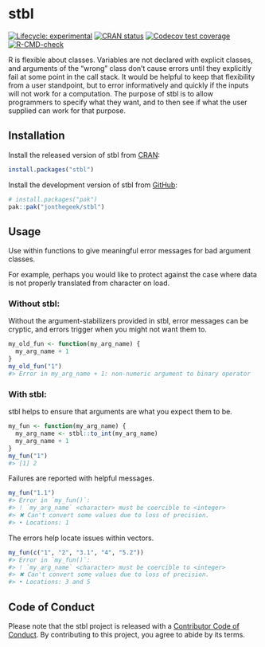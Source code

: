 
<!-- README.md is generated from README.Rmd. Please edit that file -->

# stbl

<!-- badges: start -->

[![Lifecycle:
experimental](https://img.shields.io/badge/lifecycle-experimental-orange.svg)](https://lifecycle.r-lib.org/articles/stages.html#experimental)
[![CRAN
status](https://www.r-pkg.org/badges/version/stbl)](https://CRAN.R-project.org/package=stbl)
[![Codecov test
coverage](https://codecov.io/gh/jonthegeek/stbl/branch/main/graph/badge.svg)](https://app.codecov.io/gh/jonthegeek/stbl?branch=main)
[![R-CMD-check](https://github.com/jonthegeek/stbl/actions/workflows/R-CMD-check.yaml/badge.svg)](https://github.com/jonthegeek/stbl/actions/workflows/R-CMD-check.yaml)
<!-- badges: end -->

R is flexible about classes. Variables are not declared with explicit
classes, and arguments of the “wrong” class don’t cause errors until
they explicitly fail at some point in the call stack. It would be
helpful to keep that flexibility from a user standpoint, but to error
informatively and quickly if the inputs will not work for a computation.
The purpose of stbl is to allow programmers to specify what they want,
and to then see if what the user supplied can work for that purpose.

## Installation

<div class=".pkgdown-release">

Install the released version of stbl from
[CRAN](https://cran.r-project.org/):

``` r
install.packages("stbl")
```

</div>

<div class=".pkgdown-devel">

Install the development version of stbl from
[GitHub](https://github.com/):

``` r
# install.packages("pak")
pak::pak("jonthegeek/stbl")
```

</div>

## Usage

Use within functions to give meaningful error messages for bad argument
classes.

For example, perhaps you would like to protect against the case where
data is not properly translated from character on load.

### Without stbl:

Without the argument-stabilizers provided in stbl, error messages can be
cryptic, and errors trigger when you might not want them to.

``` r
my_old_fun <- function(my_arg_name) {
  my_arg_name + 1
}
my_old_fun("1")
#> Error in my_arg_name + 1: non-numeric argument to binary operator
```

### With stbl:

stbl helps to ensure that arguments are what you expect them to be.

``` r
my_fun <- function(my_arg_name) {
  my_arg_name <- stbl::to_int(my_arg_name)
  my_arg_name + 1
}
my_fun("1")
#> [1] 2
```

Failures are reported with helpful messages.

``` r
my_fun("1.1")
#> Error in `my_fun()`:
#> ! `my_arg_name` <character> must be coercible to <integer>
#> ✖ Can't convert some values due to loss of precision.
#> • Locations: 1
```

The errors help locate issues within vectors.

``` r
my_fun(c("1", "2", "3.1", "4", "5.2"))
#> Error in `my_fun()`:
#> ! `my_arg_name` <character> must be coercible to <integer>
#> ✖ Can't convert some values due to loss of precision.
#> • Locations: 3 and 5
```

## Code of Conduct

Please note that the stbl project is released with a [Contributor Code
of Conduct](https://jonthegeek.github.io/stbl/CODE_OF_CONDUCT.html). By
contributing to this project, you agree to abide by its terms.
